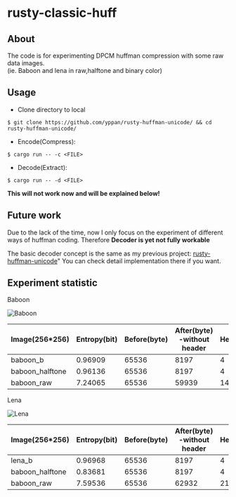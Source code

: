 # rusty-classic-huff
  
## About 

The code is for experimenting DPCM huffman compression with some raw data images.  
(ie. Baboon and lena in raw,halftone and binary color)

## Usage
- Clone directory to local   
```shell
$ git clone https://github.com/yppan/rusty-huffman-unicode/ && cd rusty-huffman-unicode/
```

- Encode(Compress):
```shell
$ cargo run -- -c <FILE>
```

- Decode(Extract): 
```shell
$ cargo run -- -d <FILE>
```
**This will not work now and will be explained below!**  

## Future work 

Due to the lack of the time, now I only focus on the experiment of different ways of huffman coding. Therefore **Decoder is yet not fully workable** 

The basic decoder concept is the same as my previous project: [rusty-huffman-unicode](https://github.com/yppan/rusty-huffman-unicode/)" You can check detail implementation there if you want.  

## Experiment statistic

Baboon 
  
![Baboon](https://github.com/yppan/rusty-classic-huffman-for-img/blob/main/Data/PNG/baboon.png)

| Image(256*256)  | Entropy(bit) | Before(byte) | After(byte) -without header | Header(byte) | Compression Rate |
|-----------------|--------------|--------------|-----------------------------|--------------|------------------|
| baboon_b        | 0.96909      | 65536        | 8197                        | 4            | 87.49%           |
| baboon_halftone | 0.96136      | 65536        | 8197                        | 4            | 87.49%           |
| baboon_raw      | 7.24065      | 65536        | 59939                       | 146          | 8.54%            |

Lena 
  
![Lena](https://github.com/yppan/rusty-classic-huffman-for-img/blob/main/Data/PNG/lena.png)

| Image(256*256)  | Entropy(bit) | Before(byte) | After(byte) -without header | Header(byte) | Compression Rate |
|-----------------|--------------|--------------|-----------------------------|--------------|------------------|
| lena_b          | 0.96968      | 65536        | 8197                        | 4            | 87.49%           |
| baboon_halftone | 0.83681      | 65536        | 8197                        | 4            | 87.49%           |
| baboon_raw      | 7.59536      | 65536        | 62932                       | 214          | 3.97%            |
